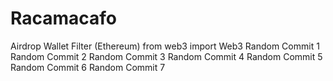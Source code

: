 # Racamacafo
Airdrop Wallet Filter (Ethereum) from web3 import Web3 
Random Commit 1
Random Commit 2
Random Commit 3
Random Commit 4
Random Commit 5
Random Commit 6
Random Commit 7
